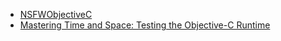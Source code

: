 * [NSFWObjectiveC](https://realm.io/news/altconf-sash-zats-nsfwobjectivec/)
* [Mastering Time and Space: Testing the Objective-C Runtime](https://realm.io/news/altconf-joshua-marker-mastering-time-and-space-testing-the-objective-c-runtime/)
